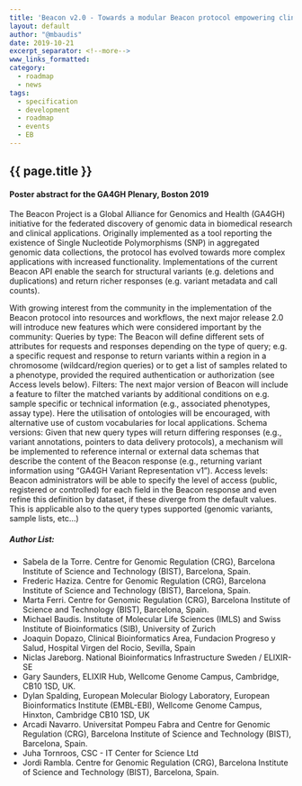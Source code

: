 ```yaml
---
title: 'Beacon v2.0 - Towards a modular Beacon protocol empowering clinical use'
layout: default
author: "@mbaudis"
date: 2019-10-21
excerpt_separator: <!--more-->
www_links_formatted:
category:
  - roadmap
  - news
tags:
  - specification
  - development
  - roadmap
  - events
  - EB
---
```


## {{ page.title }}
#### Poster abstract for the GA4GH Plenary, Boston 2019

The Beacon Project is a Global Alliance for Genomics and Health (GA4GH) 
initiative for the federated discovery of genomic data in biomedical research 
and clinical applications. Originally implemented as a tool reporting the 
existence of Single Nucleotide Polymorphisms (SNP) in aggregated genomic data 
collections, the protocol has evolved towards more complex applications with 
increased functionality. Implementations of the current Beacon API enable the 
search for structural variants (e.g. deletions and duplications) and return 
richer responses (e.g. variant metadata and call counts).

<!--more-->

With growing interest from the community in the implementation of the Beacon 
protocol into resources and workflows, the next major release 2.0 will introduce 
new features which were considered important by the community: 
Queries by type: The Beacon will define different sets of attributes for 
requests and responses depending on the type of query; e.g. a specific request 
and response to return variants within a region in a chromosome 
(wildcard/region queries) or to get a list of samples related to a phenotype, 
provided the required authentication or authorization (see Access levels below).
Filters: The next major version of Beacon will include a feature to filter the 
matched variants by additional conditions on e.g. sample specific or technical information (e.g., associated phenotypes, assay type). Here the utilisation of ontologies will be encouraged, with alternative use of custom vocabularies for local applications.
Schema versions: Given that new query types will return differing responses 
(e.g., variant annotations, pointers to data delivery protocols), a mechanism will be implemented to reference internal or external data schemas that describe the content of the Beacon response (e.g., returning variant information using “GA4GH Variant Representation v1”).
Access levels: Beacon administrators will be able to specify the level of access 
(public, registered or controlled) for each field in the Beacon response and 
even refine this definition by dataset, if these diverge from the default 
values. This is applicable also to the query types supported (genomic variants, sample lists, etc...)

##### Author List:

* Sabela de la Torre. Centre for Genomic Regulation (CRG), Barcelona Institute of Science and Technology (BIST), Barcelona, Spain.
* Frederic Haziza. Centre for Genomic Regulation (CRG), Barcelona Institute of Science and Technology (BIST), Barcelona, Spain.
* Marta Ferri. Centre for Genomic Regulation (CRG), Barcelona Institute of Science and Technology (BIST), Barcelona, Spain.
* Michael Baudis. Institute of Molecular Life Sciences (IMLS) and Swiss Institute of Bioinformatics (SIB), University of Zurich
* Joaquin Dopazo, Clinical Bioinformatics Area, Fundacion Progreso y Salud, Hospital Virgen del Rocio, Sevilla, Spain 
* Niclas Jareborg. National Bioinformatics Infrastructure Sweden / ELIXIR-SE
* Gary Saunders, ELIXIR Hub, Wellcome Genome Campus, Cambridge, CB10 1SD, UK.
* Dylan Spalding, European Molecular Biology Laboratory, European Bioinformatics Institute (EMBL-EBI), Wellcome Genome Campus, Hinxton, Cambridge CB10 1SD, UK
* Arcadi Navarro. Universitat Pompeu Fabra and Centre for Genomic Regulation (CRG), Barcelona Institute of Science and Technology (BIST), Barcelona, Spain.
* Juha Tornroos, CSC - IT Center for Science Ltd
* Jordi Rambla. Centre for Genomic Regulation (CRG), Barcelona Institute of Science and Technology (BIST), Barcelona, Spain.
